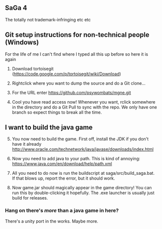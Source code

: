 ## SaGa 4

The totally not trademark-infringing etc etc

## Git setup instructions for non-technical people (Windows)

For the life of me I can't find where I typed all this up before so here it is again

1. Download tortoisegit (https://code.google.com/p/tortoisegit/wiki/Download)

2. Rightclick where you want to dump the source and do a Git clone...

3. For the URL enter https://github.com/psywombats/mgne.git

4. Cool you have read access now! Whenever you want, rclick somewhere in the directory and do a Git Pull to sync with the repo. We only have one branch so expect things to break all the time.

## I want to build the java game

5. You now need to build the game. First off, install the JDK if you don't have it already http://www.oracle.com/technetwork/java/javase/downloads/index.html

6. Now you need to add java to your path. This is kind of annoying: https://www.java.com/en/download/help/path.xml

7. All you need to do now is run the buildscript at saga/src/build_saga.bat. If that blows up, report the error, but it should work.

8. Now game.jar should magically appear in the game directory! You can run this by double-clicking it hopefully. The .exe launcher is usually just build for releases.

### Hang on there's _more_ than a java game in here?

There's a unity port in the works. Maybe more.
